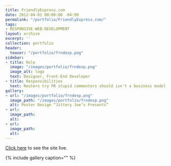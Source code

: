 ```yaml
---
title: FriendlyExpress.com
date: 2012-04-01 00:00:00 -04:00
permalink: "/portfolio/FriendlyExpress.com/"
tags:
- RESPONSIVE-WEB-DEVELOPMENT
layout: archive
excerpt: ''
collection: portfolio
header:
  teaser: "/portfolio/frndexp.png"
sidebar:
- title: Role
  image: "/images/portfolio/frndexp.png"
  image_alt: logo
  text: Designer, Front-End Developer
- title: Responsibilities
  text: Reuters try PR stupid commenters should isn't a business model
gallery:
- url: "/images/portfolio/frndexp.png"
  image_path: "/images/portfolio/frndexp.png"
  alt: Poster Design “Jittery Joe’s Presents”
- url: 
  image_path: 
  alt: 
- url: 
  image_path: 
  alt: 
---
```


[Click here](https://friendlyexpress.com/) to see the site live.

{% include gallery caption="" %}
